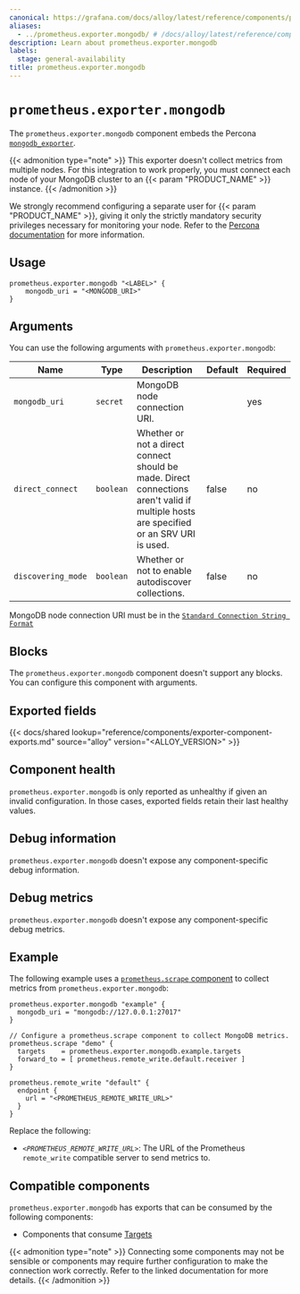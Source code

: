 ```yaml
---
canonical: https://grafana.com/docs/alloy/latest/reference/components/prometheus/prometheus.exporter.mongodb/
aliases:
  - ../prometheus.exporter.mongodb/ # /docs/alloy/latest/reference/components/prometheus.exporter.mongodb/
description: Learn about prometheus.exporter.mongodb
labels:
  stage: general-availability
title: prometheus.exporter.mongodb
---
```


# `prometheus.exporter.mongodb`

The `prometheus.exporter.mongodb` component embeds the Percona [`mongodb_exporter`](https://github.com/percona/mongodb_exporter).

{{< admonition type="note" >}}
This exporter doesn't collect metrics from multiple nodes.
For this integration to work properly, you must connect each node of your MongoDB cluster to an {{< param "PRODUCT_NAME" >}} instance.
{{< /admonition >}}

We strongly recommend configuring a separate user for {{< param "PRODUCT_NAME" >}}, giving it only the strictly mandatory security privileges necessary for monitoring your node.
Refer to the [Percona documentation](https://github.com/percona/mongodb_exporter#permissions) for more information.

## Usage

```alloy
prometheus.exporter.mongodb "<LABEL>" {
    mongodb_uri = "<MONGODB_URI>"
}
```

## Arguments

You can use the following arguments with `prometheus.exporter.mongodb`:

| Name                         | Type      | Description                                                                                                                            | Default | Required |
| ---------------------------- | --------- | -------------------------------------------------------------------------------------------------------------------------------------- | ------- | -------- |
| `mongodb_uri`                | `secret`  | MongoDB node connection URI.                                                                                                           |         | yes      |
| `direct_connect`             | `boolean` | Whether or not a direct connect should be made. Direct connections aren't valid if multiple hosts are specified or an SRV URI is used. | false   | no       |
| `discovering_mode`           | `boolean` | Whether or not to enable autodiscover collections.                                                                                     | false   | no       |

MongoDB node connection URI must be in the [`Standard Connection String Format`](https://docs.mongodb.com/manual/reference/connection-string/#std-label-connections-standard-connection-string-format)

## Blocks

The `prometheus.exporter.mongodb` component doesn't support any blocks. You can configure this component with arguments.

## Exported fields

{{< docs/shared lookup="reference/components/exporter-component-exports.md" source="alloy" version="<ALLOY_VERSION>" >}}

## Component health

`prometheus.exporter.mongodb` is only reported as unhealthy if given an invalid configuration.
In those cases, exported fields retain their last healthy values.

## Debug information

`prometheus.exporter.mongodb` doesn't expose any component-specific debug information.

## Debug metrics

`prometheus.exporter.mongodb` doesn't expose any component-specific debug metrics.

## Example

The following example uses a [`prometheus.scrape` component][scrape] to collect metrics from `prometheus.exporter.mongodb`:

```alloy
prometheus.exporter.mongodb "example" {
  mongodb_uri = "mongodb://127.0.0.1:27017"
}

// Configure a prometheus.scrape component to collect MongoDB metrics.
prometheus.scrape "demo" {
  targets    = prometheus.exporter.mongodb.example.targets
  forward_to = [ prometheus.remote_write.default.receiver ]
}

prometheus.remote_write "default" {
  endpoint {
    url = "<PROMETHEUS_REMOTE_WRITE_URL>"
  }
}
```

Replace the following:

- _`<PROMETHEUS_REMOTE_WRITE_URL>`_: The URL of the Prometheus `remote_write` compatible server to send metrics to.

[scrape]: ../prometheus.scrape/

<!-- START GENERATED COMPATIBLE COMPONENTS -->

## Compatible components

`prometheus.exporter.mongodb` has exports that can be consumed by the following components:

- Components that consume [Targets](../../../compatibility/#targets-consumers)

{{< admonition type="note" >}}
Connecting some components may not be sensible or components may require further configuration to make the connection work correctly.
Refer to the linked documentation for more details.
{{< /admonition >}}

<!-- END GENERATED COMPATIBLE COMPONENTS -->
